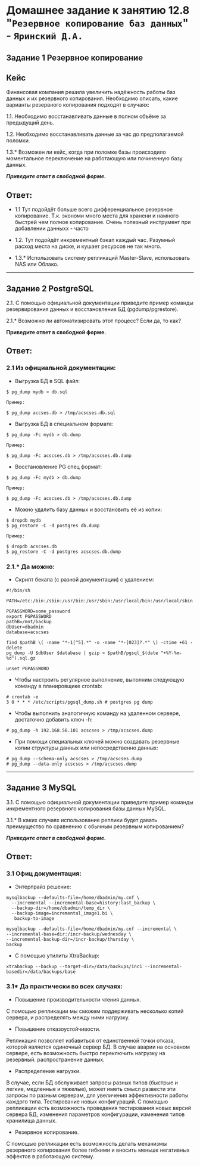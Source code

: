 # Домашнее задание к занятию 12.8 "`Резервное копирование баз данных`" - `Яринский Д.А.`

## Задание 1 Резервное копирование

## Кейс

Финансовая компания решила увеличить надёжность работы баз данных и их резервного копирования.
Необходимо описать, какие варианты резервного копирования подходят в случаях:

1.1. Необходимо восстанавливать данные в полном объёме за предыдущий день.

1.2. Необходимо восстанавливать данные за час до предполагаемой поломки.

1.3.* Возможен ли кейс, когда при поломке базы происходило моментальное переключение на работающую или починенную базу данных.

***Приведите ответ в свободной форме.***

## Ответ:

- 1.1  Тут подойдёт больше всего дифференциальное резервное копирование. Т.к. экономи много места для хранени и намного быстрей чем полное копирование. Очень полезный инструмент при добавлении данныхх - часто

- 1.2. Тут подойдёт инкрементный бэкап каждый час. Разумный расход места на диске, и кушает ресурсов не так много.

- 1.3.* Использовать систему репликаций Master-Slave, использовать NAS или Облако.

---

## Задание 2 PostgreSQL

2.1. С помощью официальной документации приведите пример команды резервирования данных и восстановления БД (pgdump/pgrestore).

2.1.* Возможно ли автоматизировать этот процесс? Если да, то как?

**Приведите ответ в свободной форме.**

## Ответ:

### 2.1  Из официальной документации:

- Выгрузка БД в SQL файл:

```
$ pg_dump mydb > db.sql

Пример:

$ pg_dump accses.db > /tmp/acscses.db.sql
```

- Выгрузка БД в специальном формате:

```
$ pg_dump -Fc mydb > db.dump

Пример:

$ pg_dump -Fc acscses.db > /tmp/acscses.db.dump
```

- Восстановление PG спец формат:

```
$ pg_dump -Fc mydb > db.dump

Пример:

$ pg_dump -Fc acscses.db > /tmp/acscses.db.dump
```

- Можно удалить базу данных и восстановить её из копии:

```
$ dropdb mydb
$ pg_restore -C -d postgres db.dump

Пример:

$ dropdb acscses.db
$ pg_restore -C -d postgres acscses.db.dump
```

### 2.1.* Да можно:

- Скрипт бекапа (c разной документации) с удалением:

```
#!/bin/sh

PATH=/etc:/bin:/sbin:/usr/bin:/usr/sbin:/usr/local/bin:/usr/local/sbin

PGPASSWORD=some_password
export PGPASSWORD
pathB=/mnt/backup
dbUser=dbadmin
database=acscses

find $pathB \( -name "*-1[^5].*" -o -name "*-[023]?.*" \) -ctime +61 -delete
pg_dump -U $dbUser $database | gzip > $pathB/pgsql_$(date "+%Y-%m-%d").sql.gz

unset PGPASSWORD
```

- Чтобы настроить регулярное выполнение, выполним следующую команду в планировщике crontab:

```
# crontab -e
3 0 * * * /etc/scripts/pgsql_dump.sh # postgres pg dump
```

- Чтобы выполнить аналогичную команду на удаленном сервере, достаточно добавить ключ -h:

```
# pg_dump -h 192.168.56.101 acscses > /tmp/acscses.dump
```

- При помощи специальных ключей можно создавать резервные копии структуры данных или непосредственно данных:

```
# pg_dump --schema-only acscses > /tmp/acscses.dump
# pg_dump --data-only acscses > /tmp/acscses.dump
```

---

## Задание 3 MySQL

3.1. С помощью официальной документации приведите пример команды инкрементного резервного копирования базы данных MySQL.

3.1.* В каких случаях использование реплики будет давать преимущество по сравнению с обычным резервным копированием?

***Приведите ответ в свободной форме.***

## Ответ:

### 3.1 Офиц документация:

- Энтерпрайз решение:

```
mysqlbackup --defaults-file=/home/dbadmin/my.cnf \
  --incremental --incremental-base=history:last_backup \
  --backup-dir=/home/dbadmin/temp_dir \
  --backup-image=incremental_image1.bi \
   backup-to-image
```

```
mysqlbackup --defaults-file=/home/dbadmin/my.cnf --incremental \
--incremental-base=dir:/incr-backup/wednesday \
--incremental-backup-dir=/incr-backup/thursday \
backup
```

- С помощью утилиты XtraBackup:

```
xtrabackup --backup --target-dir=/data/backups/inc1 --incremental-basedir=/data/backups/base
```

### 3.1* Да практически во всех случаях:

- Повышение производительности чтения данных.

С помощью репликации мы сможем поддерживать несколько копий сервера, и распределять между ними нагрузку.
   
- Повышение отказоустойчивости. 

Репликация позволяет избавиться от единственной точки отказа, которой является одиночный сервер БД. 
В случае аварии на основном сервере, есть возможность быстро переключить нагрузку на резервный. распространение данных.

- Распределение нагрузки. 

В случае, если БД обслуживает запросы разных типов (быстрые и легкие, медленные и тяжелые), 
может иметь смысл развести эти запросы по разным серверам, для увеличения эффективности работы каждого типа. 
Тестирование новых конфигураций. 
С помощью репликации есть возможность проведения тестирования новых версий сервера БД, изменения параметров конфигурации, 
изменения типов хранилища данных.

- Резервное копирование. 

С помощью репликации есть возможность делать механизмы резервного копирования более гибкими и вносить меньше негативных эффектов в работающую систему.
